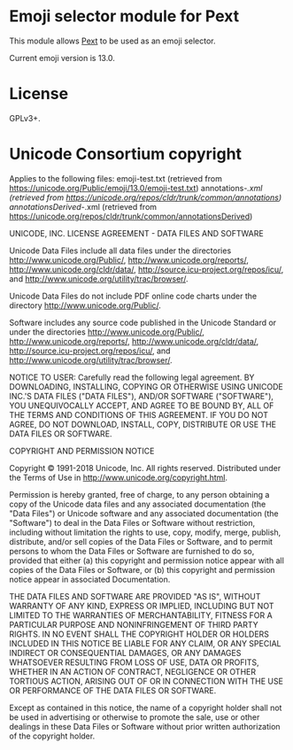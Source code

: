 # Emoji selector module for Pext
This module allows [Pext](https://github.com/Pext/Pext) to be used as an emoji
selector.

Current emoji version is 13.0.

# License
GPLv3+.

# Unicode Consortium copyright
Applies to the following files:
emoji-test.txt (retrieved from https://unicode.org/Public/emoji/13.0/emoji-test.txt)
annotations-*.xml (retrieved from https://unicode.org/repos/cldr/trunk/common/annotations)
annotationsDerived-*.xml (retrieved from https://unicode.org/repos/cldr/trunk/common/annotationsDerived)

UNICODE, INC. LICENSE AGREEMENT - DATA FILES AND SOFTWARE

Unicode Data Files include all data files under the directories
http://www.unicode.org/Public/, http://www.unicode.org/reports/,
http://www.unicode.org/cldr/data/, http://source.icu-project.org/repos/icu/, and
http://www.unicode.org/utility/trac/browser/.

Unicode Data Files do not include PDF online code charts under the
directory http://www.unicode.org/Public/.

Software includes any source code published in the Unicode Standard
or under the directories
http://www.unicode.org/Public/, http://www.unicode.org/reports/,
http://www.unicode.org/cldr/data/, http://source.icu-project.org/repos/icu/, and
http://www.unicode.org/utility/trac/browser/.

NOTICE TO USER: Carefully read the following legal agreement.
BY DOWNLOADING, INSTALLING, COPYING OR OTHERWISE USING UNICODE INC.'S
DATA FILES ("DATA FILES"), AND/OR SOFTWARE ("SOFTWARE"),
YOU UNEQUIVOCALLY ACCEPT, AND AGREE TO BE BOUND BY, ALL OF THE
TERMS AND CONDITIONS OF THIS AGREEMENT.
IF YOU DO NOT AGREE, DO NOT DOWNLOAD, INSTALL, COPY, DISTRIBUTE OR USE
THE DATA FILES OR SOFTWARE.

COPYRIGHT AND PERMISSION NOTICE

Copyright © 1991-2018 Unicode, Inc. All rights reserved.
Distributed under the Terms of Use in http://www.unicode.org/copyright.html.

Permission is hereby granted, free of charge, to any person obtaining
a copy of the Unicode data files and any associated documentation
(the "Data Files") or Unicode software and any associated documentation
(the "Software") to deal in the Data Files or Software
without restriction, including without limitation the rights to use,
copy, modify, merge, publish, distribute, and/or sell copies of
the Data Files or Software, and to permit persons to whom the Data Files
or Software are furnished to do so, provided that either
(a) this copyright and permission notice appear with all copies
of the Data Files or Software, or
(b) this copyright and permission notice appear in associated
Documentation.

THE DATA FILES AND SOFTWARE ARE PROVIDED "AS IS", WITHOUT WARRANTY OF
ANY KIND, EXPRESS OR IMPLIED, INCLUDING BUT NOT LIMITED TO THE
WARRANTIES OF MERCHANTABILITY, FITNESS FOR A PARTICULAR PURPOSE AND
NONINFRINGEMENT OF THIRD PARTY RIGHTS.
IN NO EVENT SHALL THE COPYRIGHT HOLDER OR HOLDERS INCLUDED IN THIS
NOTICE BE LIABLE FOR ANY CLAIM, OR ANY SPECIAL INDIRECT OR CONSEQUENTIAL
DAMAGES, OR ANY DAMAGES WHATSOEVER RESULTING FROM LOSS OF USE,
DATA OR PROFITS, WHETHER IN AN ACTION OF CONTRACT, NEGLIGENCE OR OTHER
TORTIOUS ACTION, ARISING OUT OF OR IN CONNECTION WITH THE USE OR
PERFORMANCE OF THE DATA FILES OR SOFTWARE.

Except as contained in this notice, the name of a copyright holder
shall not be used in advertising or otherwise to promote the sale,
use or other dealings in these Data Files or Software without prior
written authorization of the copyright holder.
